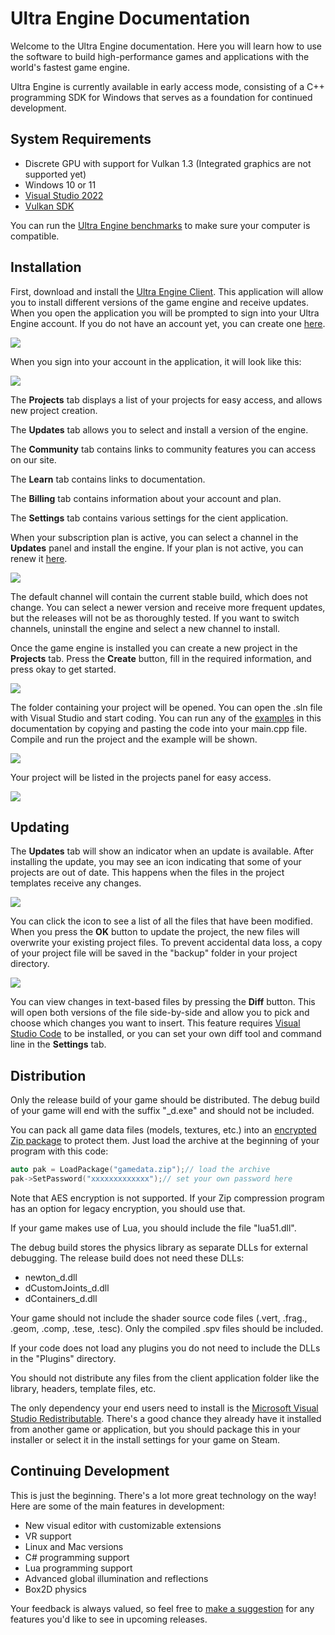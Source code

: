 # Ultra Engine Documentation

Welcome to the Ultra Engine documentation. Here you will learn how to use the software to build high-performance games and applications with the world's fastest game engine.

Ultra Engine is currently available in early access mode, consisting of a C++ programming SDK for Windows that serves as a foundation for continued development.

## System Requirements

- Discrete GPU with support for Vulkan 1.3 (Integrated graphics are not supported yet)
- Windows 10 or 11
- [Visual Studio 2022](https://visualstudio.microsoft.com/)
- [Vulkan SDK](https://vulkan.lunarg.com/sdk/home)

You can run the [Ultra Engine benchmarks](https://github.com/UltraEngine/Benchmarks) to make sure your computer is compatible.

## Installation

First, download and install the [Ultra Engine Client](https://ultraengine.github.io/files/UltraClient.exe). This application will allow you to install different versions of the game engine and receive updates. When you open the application you will be prompted to sign into your Ultra Engine account. If you do not have an account yet, you can create one [here](https://www.ultraengine.com/community/register).

![](https://raw.githubusercontent.com/UltraEngine/Documentation/master/Images/client_signin.jpg)

When you sign into your account in the application, it will look like this:

![](https://raw.githubusercontent.com/UltraEngine/Documentation/master/Images/client_start.png)

The **Projects** tab displays a list of your projects for easy access, and allows new project creation.

The **Updates** tab allows you to select and install a version of the engine.

The **Community** tab contains links to community features you can access on our site.

The **Learn** tab contains links to documentation.

The **Billing** tab contains information about your account and plan.

The **Settings** tab contains various settings for the cient application.

When your subscription plan is active, you can select a channel in the **Updates** panel and install the engine. If your plan is not active, you can renew it [here](https://www.ultraengine.com/community/store).

![](https://raw.githubusercontent.com/UltraEngine/Documentation/master/Images/client_install.png)

The default channel will contain the current stable build, which does not change. You can select a newer version and receive more frequent updates, but the releases will not be as thoroughly tested. If you want to switch channels, uninstall the engine and select a new channel to install.

Once the game engine is installed you can create a new project in the **Projects** tab. Press the **Create** button, fill in the required information, and press okay to get started.

![](https://raw.githubusercontent.com/UltraEngine/Documentation/master/Images/client_newproject.png)

The folder containing your project will be opened. You can open the .sln file with Visual Studio and start coding. You can run any of the [examples](LoadModel.md) in this documentation by copying and pasting the code into your main.cpp file. Compile and run the project and the example will be shown.

![](https://raw.githubusercontent.com/UltraEngine/Documentation/master/Images/projectfiles.png)

Your project will be listed in the projects panel for easy access.

![](https://raw.githubusercontent.com/UltraEngine/Documentation/master/Images/client_projects.png)

## Updating

The **Updates** tab will show an indicator when an update is available. After installing the update, you may see an icon indicating that some of your projects are out of date. This happens when the files in the project templates receive any changes.

![](https://raw.githubusercontent.com/UltraEngine/Documentation/master/Images/client_projectoutdated.png)

You can click the icon to see a list of all the files that have been modified. When you press the **OK** button to update the project, the new files will overwrite your existing project files. To prevent accidental data loss, a copy of your project file will be saved in the "backup" folder in your project directory.

![](https://raw.githubusercontent.com/UltraEngine/Documentation/master/Images/client_projectsync.png)

You can view changes in text-based files by pressing the **Diff** button. This will open both versions of the file side-by-side and allow you to pick and choose which changes you want to insert. This feature requires [Visual Studio Code](https://code.visualstudio.com/download) to be installed, or you can set your own diff tool and command line in the **Settings** tab.

## Distribution

Only the release build of your game should be distributed. The debug build of your game will end with the suffix "_d.exe" and should not be included.

You can pack all game data files (models, textures, etc.) into an [encrypted Zip package](https://www.ultraengine.com/learn/Package) to protect them. Just load the archive at the beginning of your program with this code:

```c++
auto pak = LoadPackage("gamedata.zip");// load the archive
pak->SetPassword("xxxxxxxxxxxxx");// set your own password here
```

Note that AES encryption is not supported. If your Zip compression program has an option for legacy encryption, you should use that.

If your game makes use of Lua, you should include the file "lua51.dll".

The debug build stores the physics library as separate DLLs for external debugging. The release build does not need these DLLs:
- newton_d.dll
- dCustomJoints_d.dll
- dContainers_d.dll

Your game should not include the shader source code files (.vert, .frag., .geom, .comp, .tese, .tesc). Only the compiled .spv files should be included.

If your code does not load any plugins you do not need to include the DLLs in the "Plugins" directory.

You should not distribute any files from the client application folder like the library, headers, template files, etc.

The only dependency your end users need to install is the [Microsoft Visual Studio Redistributable](https://aka.ms/vs/17/release/vc_redist.x64.exe). There's a good chance they already have it installed from another game or application, but you should package this in your installer or select it in the install settings for your game on Steam.

## Continuing Development

This is just the beginning. There's a lot more great technology on the way! Here are some of the main features in development:

- New visual editor with customizable extensions
- VR support
- Linux and Mac versions
- C# programming support
- Lua programming support
- Advanced global illumination and reflections
- Box2D physics

Your feedback is always valued, so feel free to [make a suggestion](https://www.ultraengine.com/community/forum/3-suggestion-box/) for any features you'd like to see in upcoming releases.

